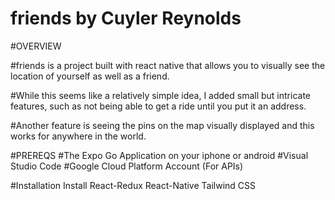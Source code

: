 # friends by Cuyler Reynolds

#OVERVIEW



#friends is a project built with react native that allows you to visually see the location of yourself as well as a friend.


#While this seems like a relatively simple idea, I added small but intricate features, such as not being able to get a ride until you put it an address.


#Another feature is seeing the pins on the map visually displayed and this works for anywhere in the world.


#PREREQS
#The Expo Go Application on your iphone or android
#Visual Studio Code
#Google Cloud Platform Account (For APIs)

#Installation
Install React-Redux
React-Native
Tailwind CSS


